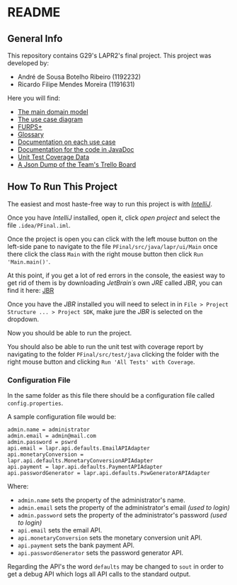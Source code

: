 # README

## General Info

This repository contains G29's LAPR2's final project.
This project was developed by:

* André de Sousa Botelho Ribeiro (1192232)
* Ricardo Filipe Mendes Moreira (1191631)

Here you will find:

* [The main domain model](docs/MD/MD.md)
* [The use case diagram](docs/DUC/DUC.md)
* [FURPS+](docs/FURPS.md)
* [Glossary](docs/Glossary.md)
* [Documentation on each use case](docs/README.md)
* [Documentation for the code in JavaDoc](docs/JavaDoc/index.html)
* [Unit Test Coverage Data](docs/UnitTests/index.html)
* [A Json Dump of the Team's Trello Board](docs/Trello/Board.json)

## How To Run This Project

The easiest and most haste-free way to run this project is with [*IntelliJ*](https://www.jetbrains.com/idea/download).

Once you have *IntelliJ* installed, open it, click *open project* and select the file `.idea/PFinal.iml`.

Once the project is open you can click with the left mouse button on the left-side pane to navigate to the file `PFinal/src/java/lapr/ui/Main` once there click the class `Main` with the right mouse button then click `Run 'Main.main()'`.

At this point, if you get a lot of red errors in the console, the easiest way to get rid of them is by downloading *JetBrain´s* own *JRE* called *JBR*, you can find it here: [JBR](https://confluence.jetbrains.com/pages/viewpage.action?pageId=157810879)

Once you have the *JBR* installed you will need to select in in `File > Project Structure ... > Project SDK`, make jure the *JBR* is selected on the dropdown.

Now you should be able to run the project.

You should also be able to run the unit test with coverage report by navigating to the folder `PFinal/src/test/java` clicking the folder with the right mouse button and clicking `Run 'All Tests' with Coverage`.

### Configuration File

In the same folder as this file there should be a configuration file called `config.properties`.

A sample configuration file would be:

```
admin.name = administrator
admin.email = admin@mail.com
admin.password = pswrd
api.email = lapr.api.defaults.EmailAPIAdapter
api.monetaryConversion = lapr.api.defaults.MonetaryConversionAPIAdapter
api.payment = lapr.api.defaults.PaymentAPIAdapter
api.passwordGenerator = lapr.api.defaults.PswGeneratorAPIAdapter
```

Where:

* `admin.name` sets the property of the administrator's name.
* `admin.email` sets the property of the administrator's email *(used to login)*
* `admin.password` sets the property of the administrator's password *(used to login)*
* `api.email` sets the email API.
* `api.monetaryConversion` sets the monetary conversion unit API.
* `api.payment` sets the bank payment API.
* `api.passwordGenerator` sets the password generator API.

Regarding the API's the word `defaults` may be changed to `sout` in order to get a debug API which logs all API calls to the standard output.